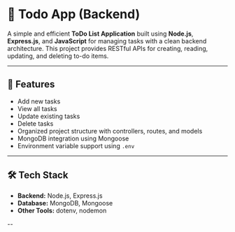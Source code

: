# 📝 Todo App (Backend)

A simple and efficient **ToDo List Application** built using **Node.js**, **Express.js**, and **JavaScript** for managing tasks with a clean backend architecture. This project provides RESTful APIs for creating, reading, updating, and deleting to-do items.

---

## 🚀 Features

- Add new tasks
- View all tasks
- Update existing tasks
- Delete tasks
- Organized project structure with controllers, routes, and models
- MongoDB integration using Mongoose
- Environment variable support using `.env`

---

## 🛠️ Tech Stack

- **Backend:** Node.js, Express.js
- **Database:** MongoDB, Mongoose
- **Other Tools:** dotenv, nodemon

--
